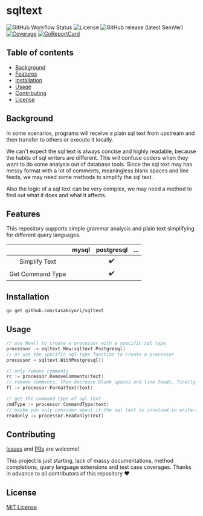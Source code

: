 # sqltext
![GitHub Workflow Status](https://img.shields.io/github/workflow/status/sasakiyori/sqltext/Main)
![License](https://img.shields.io/github/license/sasakiyori/sqltext)
![GitHub release (latest SemVer)](https://img.shields.io/github/v/release/sasakiyori/sqltext)
[![Coverage](https://coveralls.io/repos/github/sasakiyori/sqltext/badge.svg?branch=main&service=github)](https://coveralls.io/github/sasakiyori/sqltext)
[![GoReportCard](https://goreportcard.com/badge/sasakiyori/sqltext)](https://goreportcard.com/report/github.com/sasakiyori/sqltext)

## Table of contents
  - [Background](#background)
  - [Features](#features)
  - [Installation](#installation)
  - [Usage](#usage)
  - [Contributing](#contributing)
  - [License](#license)

## Background
In some scenarios, programs will receive a plain sql text from upstream and then transfer to others or execute it locally.

We can't expect the sql text is always concise and highly readable, because the habits of sql writers are different. This will confuse coders when they want to do some analysis out of database tools. Since the sql text may has messy format with a lot of comments, meaningless blank spaces and line feeds, we may need some methods to simplify the sql text.

Also the logic of a sql text can be very complex, we may need a method to find out what it does and what it affects.

## Features
This repository supports simple grammar analysis and plain text simplifying for different query languages.

|                   | mysql  | postgresql         | ...     |
| :----:            | :----: | :----:             | :----:  |
| Simplify Text     |        | :heavy_check_mark: |         |
| Get Command Type  |        | :heavy_check_mark: |         |

## Installation

```shell
go get github.com/sasakiyori/sqltext
```

## Usage
```go
// use New() to create a processor with a specific sql type
processor := sqltext.New(sqltext.Postgresql)
// or use the specific sql type function to create a processor
processor = sqltext.WithPostgresql()

// only remove comments
rc := processor.RemoveComments(text)
// remove comments, then decrease blank spaces and line feeds, finally get an one-line sql text.
ft := processor.FormatText(text)

// get the command type of sql text
cmdType := processor.CommandType(text)
// maybe you only consider about if the sql text is involved in write-operation or not
readonly := processor.Readonly(text)

```

## Contributing
[Issues](https://github.com/sasakiyori/sqltext/issues/new) and [PRs](https://github.com/sasakiyori/sqltext/pulls) are welcome!

This project is just starting, lack of massy documentations, method completions, query language extensions and test case coverages. Thanks in advance to all contributors of this repository :heart:

## License
[MIT License](LICENSE)
